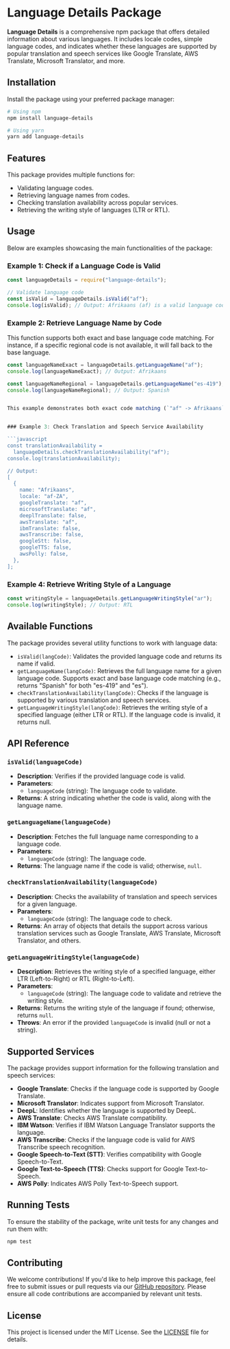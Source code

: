 # Language Details Package

**Language Details** is a comprehensive npm package that offers detailed information about various languages. It includes locale codes, simple language codes, and indicates whether these languages are supported by popular translation and speech services like Google Translate, AWS Translate, Microsoft Translator, and more.

## Installation

Install the package using your preferred package manager:

```bash
# Using npm
npm install language-details

# Using yarn
yarn add language-details
```

## Features

This package provides multiple functions for:

- Validating language codes.
- Retrieving language names from codes.
- Checking translation availability across popular services.
- Retrieving the writing style of languages (LTR or RTL).

## Usage

Below are examples showcasing the main functionalities of the package:

### Example 1: Check if a Language Code is Valid

```javascript
const languageDetails = require("language-details");

// Validate language code
const isValid = languageDetails.isValid("af");
console.log(isValid); // Output: Afrikaans (af) is a valid language code.
```

### Example 2: Retrieve Language Name by Code

This function supports both exact and base language code matching. For instance, if a specific regional code is not available, it will fall back to the base language.

````javascript
const languageNameExact = languageDetails.getLanguageName("af");
console.log(languageNameExact); // Output: Afrikaans

const languageNameRegional = languageDetails.getLanguageName("es-419");
console.log(languageNameRegional); // Output: Spanish


This example demonstrates both exact code matching (`"af" -> Afrikaans`) and base code matching (`"es-419" -> Spanish`), showcasing the enhanced functionality of your `getLanguageName` function. Let me know if this aligns with your requirements!


### Example 3: Check Translation and Speech Service Availability

```javascript
const translationAvailability =
  languageDetails.checkTranslationAvailability("af");
console.log(translationAvailability);

// Output:
[
  {
    name: "Afrikaans",
    locale: "af-ZA",
    googleTranslate: "af",
    microsoftTranslate: "af",
    deeplTranslate: false,
    awsTranslate: "af",
    ibmTranslate: false,
    awsTranscribe: false,
    googleStt: false,
    googleTTS: false,
    awsPolly: false,
  },
];
````

### Example 4: Retrieve Writing Style of a Language

```javascript
const writingStyle = languageDetails.getLanguageWritingStyle("ar");
console.log(writingStyle); // Output: RTL
```

## Available Functions

The package provides several utility functions to work with language data:

- `isValid(langCode)`: Validates the provided language code and returns its name if valid.
- `getLanguageName(langCode)`: Retrieves the full language name for a given language code. Supports exact and base language code matching (e.g., returns "Spanish" for both "es-419" and "es").
- `checkTranslationAvailability(langCode)`: Checks if the language is supported by various translation and speech services.
- `getLanguageWritingStyle(langCode)`: Retrieves the writing style of a specified language (either LTR or RTL). If the language code is invalid, it returns null.

## API Reference

### `isValid(languageCode)`

- **Description**: Verifies if the provided language code is valid.
- **Parameters**:
  - `languageCode` (string): The language code to validate.
- **Returns**: A string indicating whether the code is valid, along with the language name.

### `getLanguageName(languageCode)`

- **Description**: Fetches the full language name corresponding to a language code.
- **Parameters**:
  - `languageCode` (string): The language code.
- **Returns**: The language name if the code is valid; otherwise, `null`.

### `checkTranslationAvailability(languageCode)`

- **Description**: Checks the availability of translation and speech services for a given language.
- **Parameters**:
  - `languageCode` (string): The language code to check.
- **Returns**: An array of objects that details the support across various translation services such as Google Translate, AWS Translate, Microsoft Translator, and others.

### `getLanguageWritingStyle(languageCode)`

- **Description**: Retrieves the writing style of a specified language, either LTR (Left-to-Right) or RTL (Right-to-Left).
- **Parameters**:
  - `languageCode` (string): The language code to validate and retrieve the writing style.
- **Returns**: Returns the writing style of the language if found; otherwise, returns `null`.
- **Throws**: An error if the provided `languageCode` is invalid (null or not a string).

## Supported Services

The package provides support information for the following translation and speech services:

- **Google Translate**: Checks if the language code is supported by Google Translate.
- **Microsoft Translator**: Indicates support from Microsoft Translator.
- **DeepL**: Identifies whether the language is supported by DeepL.
- **AWS Translate**: Checks AWS Translate compatibility.
- **IBM Watson**: Verifies if IBM Watson Language Translator supports the language.
- **AWS Transcribe**: Checks if the language code is valid for AWS Transcribe speech recognition.
- **Google Speech-to-Text (STT)**: Verifies compatibility with Google Speech-to-Text.
- **Google Text-to-Speech (TTS)**: Checks support for Google Text-to-Speech.
- **AWS Polly**: Indicates AWS Polly Text-to-Speech support.

## Running Tests

To ensure the stability of the package, write unit tests for any changes and run them with:

```bash
npm test
```

## Contributing

We welcome contributions! If you'd like to help improve this package, feel free to submit issues or pull requests via our [GitHub repository](#). Please ensure all code contributions are accompanied by relevant unit tests.

## License

This project is licensed under the MIT License. See the [LICENSE](./LICENSE) file for details.
